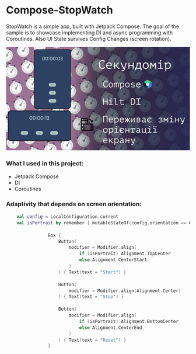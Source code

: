 # Compose-StopWatch


StopWatch is a simple app, built with Jetpack Compose. The goal of the sample is to
showcase implementing DI and async programming with Coroutines. Also UI State survives Config Changes (screen rotation).


<img src="screenshots/Stopwatch_thumb.png"/>


### What I used in this project:

- Jetpack Compose
- DI
- Coroutines

### Adaptivity that depends on screen orientation:

``` kotlin
    val config = LocalConfiguration.current
    val isPortrait by remember { mutableStateOf(config.orientation == Configuration.ORIENTATION_PORTRAIT) }

                Box {
                    Button(
                        modifier = Modifier.align(
                            if (isPortrait) Alignment.TopCenter
                            else Alignment.CenterStart
                        )
                    ) { Text(text = "Start") }

                    Button(
                        modifier = Modifier.align(Alignment.Center)
                    ) { Text(text = "Stop") }

                    Button(
                        modifier = Modifier.align(
                            if (isPortrait) Alignment.BottomCenter
                            else Alignment.CenterEnd
                        )
                    ) { Text(text = "Reset") }
                }
```
